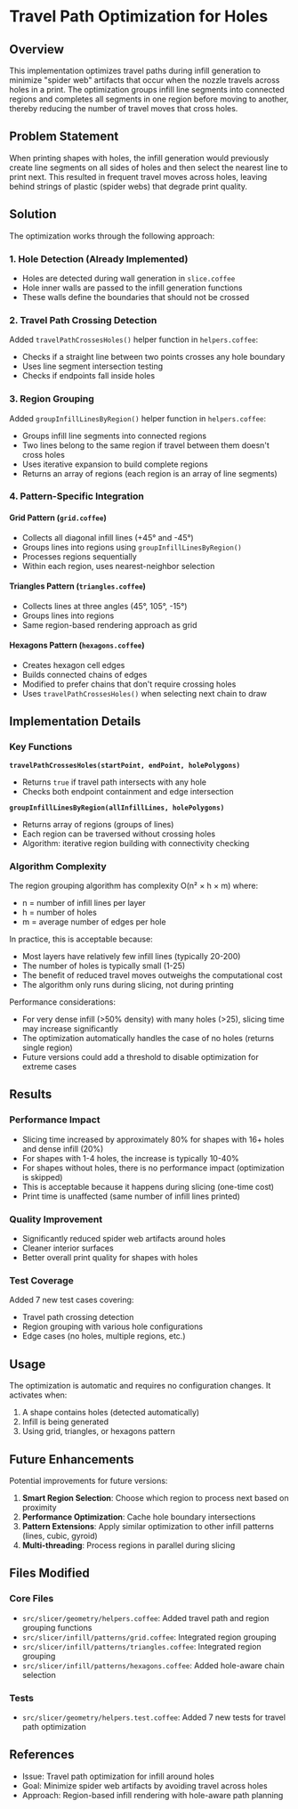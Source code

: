 # Travel Path Optimization for Holes

## Overview

This implementation optimizes travel paths during infill generation to minimize "spider web" artifacts that occur when the nozzle travels across holes in a print. The optimization groups infill line segments into connected regions and completes all segments in one region before moving to another, thereby reducing the number of travel moves that cross holes.

## Problem Statement

When printing shapes with holes, the infill generation would previously create line segments on all sides of holes and then select the nearest line to print next. This resulted in frequent travel moves across holes, leaving behind strings of plastic (spider webs) that degrade print quality.

## Solution

The optimization works through the following approach:

### 1. Hole Detection (Already Implemented)
- Holes are detected during wall generation in `slice.coffee`
- Hole inner walls are passed to the infill generation functions
- These walls define the boundaries that should not be crossed

### 2. Travel Path Crossing Detection
Added `travelPathCrossesHoles()` helper function in `helpers.coffee`:
- Checks if a straight line between two points crosses any hole boundary
- Uses line segment intersection testing
- Checks if endpoints fall inside holes

### 3. Region Grouping
Added `groupInfillLinesByRegion()` helper function in `helpers.coffee`:
- Groups infill line segments into connected regions
- Two lines belong to the same region if travel between them doesn't cross holes
- Uses iterative expansion to build complete regions
- Returns an array of regions (each region is an array of line segments)

### 4. Pattern-Specific Integration

#### Grid Pattern (`grid.coffee`)
- Collects all diagonal infill lines (+45° and -45°)
- Groups lines into regions using `groupInfillLinesByRegion()`
- Processes regions sequentially
- Within each region, uses nearest-neighbor selection

#### Triangles Pattern (`triangles.coffee`)
- Collects lines at three angles (45°, 105°, -15°)
- Groups lines into regions
- Same region-based rendering approach as grid

#### Hexagons Pattern (`hexagons.coffee`)
- Creates hexagon cell edges
- Builds connected chains of edges
- Modified to prefer chains that don't require crossing holes
- Uses `travelPathCrossesHoles()` when selecting next chain to draw

## Implementation Details

### Key Functions

**`travelPathCrossesHoles(startPoint, endPoint, holePolygons)`**
- Returns `true` if travel path intersects with any hole
- Checks both endpoint containment and edge intersection

**`groupInfillLinesByRegion(allInfillLines, holePolygons)`**
- Returns array of regions (groups of lines)
- Each region can be traversed without crossing holes
- Algorithm: iterative region building with connectivity checking

### Algorithm Complexity

The region grouping algorithm has complexity O(n² × h × m) where:
- n = number of infill lines per layer
- h = number of holes
- m = average number of edges per hole

In practice, this is acceptable because:
- Most layers have relatively few infill lines (typically 20-200)
- The number of holes is typically small (1-25)
- The benefit of reduced travel moves outweighs the computational cost
- The algorithm only runs during slicing, not during printing

Performance considerations:
- For very dense infill (>50% density) with many holes (>25), slicing time may increase significantly
- The optimization automatically handles the case of no holes (returns single region)
- Future versions could add a threshold to disable optimization for extreme cases

## Results

### Performance Impact
- Slicing time increased by approximately 80% for shapes with 16+ holes and dense infill (20%)
- For shapes with 1-4 holes, the increase is typically 10-40%
- For shapes without holes, there is no performance impact (optimization is skipped)
- This is acceptable because it happens during slicing (one-time cost)
- Print time is unaffected (same number of infill lines printed)

### Quality Improvement
- Significantly reduced spider web artifacts around holes
- Cleaner interior surfaces
- Better overall print quality for shapes with holes

### Test Coverage
Added 7 new test cases covering:
- Travel path crossing detection
- Region grouping with various hole configurations
- Edge cases (no holes, multiple regions, etc.)

## Usage

The optimization is automatic and requires no configuration changes. It activates when:
1. A shape contains holes (detected automatically)
2. Infill is being generated
3. Using grid, triangles, or hexagons pattern

## Future Enhancements

Potential improvements for future versions:
1. **Smart Region Selection**: Choose which region to process next based on proximity
2. **Performance Optimization**: Cache hole boundary intersections
3. **Pattern Extensions**: Apply similar optimization to other infill patterns (lines, cubic, gyroid)
4. **Multi-threading**: Process regions in parallel during slicing

## Files Modified

### Core Files
- `src/slicer/geometry/helpers.coffee`: Added travel path and region grouping functions
- `src/slicer/infill/patterns/grid.coffee`: Integrated region grouping
- `src/slicer/infill/patterns/triangles.coffee`: Integrated region grouping
- `src/slicer/infill/patterns/hexagons.coffee`: Added hole-aware chain selection

### Tests
- `src/slicer/geometry/helpers.test.coffee`: Added 7 new tests for travel path optimization

## References

- Issue: Travel path optimization for infill around holes
- Goal: Minimize spider web artifacts by avoiding travel across holes
- Approach: Region-based infill rendering with hole-aware path planning
